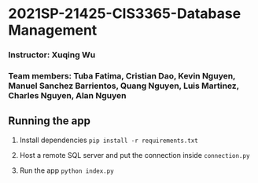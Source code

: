 # 2021SP-21425-CIS3365-Database Management
### Instructor: Xuqing Wu
### Team members: Tuba Fatima, Cristian Dao, Kevin Nguyen, Manuel Sanchez Barrientos, Quang Nguyen, Luis Martinez, Charles Nguyen, Alan Nguyen

## Running the app

1. Install dependencies
`pip install -r requirements.txt`

2. Host a remote SQL server and put the connection inside `connection.py`

3. Run the app
`python index.py`